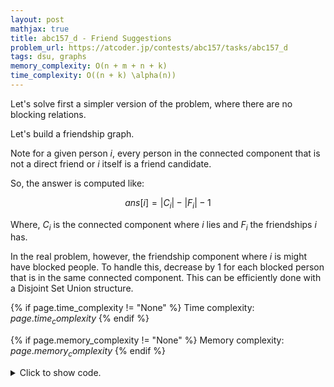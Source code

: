 ```yaml
---
layout: post
mathjax: true
title: abc157_d - Friend Suggestions
problem_url: https://atcoder.jp/contests/abc157/tasks/abc157_d
tags: dsu, graphs
memory_complexity: O(n + m + n + k)
time_complexity: O((n + k) \alpha(n))
---
```


Let's solve first a simpler version of the problem, where there are no
blocking relations.

Let's build a friendship graph.

Note for a given person $i$, every person in the connected component that is
not a direct friend or $i$ itself is a friend candidate.

So, the answer is computed like:

$$ ans[i] = | C_i | - | F_i | - 1$$

Where, $C_i$ is the connected component where $i$ lies and $F_i$ the
friendships $i$ has.

In the real problem, however, the friendship component where $i$ is might
have blocked people. To handle this, decrease by 1 for each blocked person
that is in the same connected component. This can be efficiently done with a
Disjoint Set Union structure.


{% if page.time_complexity != "None" %}
Time complexity: ${{ page.time_complexity }}$
{% endif %}

{% if page.memory_complexity != "None" %}
Memory complexity: ${{ page.memory_complexity }}$
{% endif %}

<details>
<summary>
<p style="display:inline">Click to show code.</p>
</summary>
```cpp
{% raw %}
using namespace std;
using ll = long long;
using ii = pair<int, int>;
using vi = vector<int>;
int main(void)
{
    ios::sync_with_stdio(false), cin.tie(NULL);
    int n, m, k;
    cin >> n >> m >> k;
    atcoder::dsu d(n);
    vector<vi> blocked(n, vi());
    vector<vi> friends(n, vi());
    for (int i = 0; i < m; ++i)
    {
        int a, b;
        cin >> a >> b, a--, b--;
        d.merge(a, b);
        friends[a].push_back(b);
        friends[b].push_back(a);
    }
    for (int i = 0; i < k; ++i)
    {
        int c, d;
        cin >> c >> d, c--, d--;
        blocked[c].push_back(d);
        blocked[d].push_back(c);
    }
    vi ans(n, 0);
    for (int i = 0; i < n; ++i)
    {
        ans[i] = d.size(i) - (int)(friends[i]).size() - 1;
        for (auto j : blocked[i])
            ans[i] -= d.same(i, j);
        cout << ans[i] << " ";
    }
    cout << endl;
    return 0;
}

{% endraw %}
```
</details>

